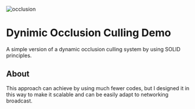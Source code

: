 ![occlusion](https://user-images.githubusercontent.com/39720325/107124728-43032100-686b-11eb-81cc-4b7789c5bf5d.png)

# Dynimic Occlusion Culling Demo

A simple version of a dynamic occlusion culling system by using SOLID principles.

## About

This approach can achieve by using much fewer codes, but I designed it in this way to make it scalable and can be easily adapt to networking broadcast.
